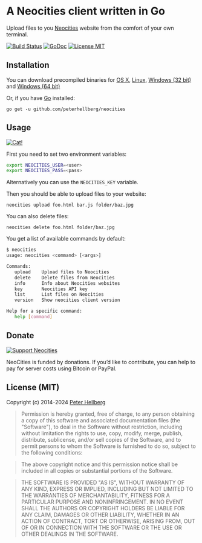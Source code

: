 A Neocities client written in Go
================================

Upload files to you [Neocities](https://neocities.org/) website from the
comfort of your own terminal.

[![Build Status](https://travis-ci.org/peterhellberg/neocities.svg?branch=master)](https://travis-ci.org/peterhellberg/neocities)
[![GoDoc](https://img.shields.io/badge/godoc-reference-blue.svg?style=flat)](https://pkg.go.dev/github.com/peterhellberg/neocities)
[![License MIT](https://img.shields.io/badge/license-MIT-lightgrey.svg?style=flat)](https://github.com/peterhellberg/neocities#license-mit)

## Installation

You can download precompiled binaries for
[OS X](https://github.com/peterhellberg/neocities/releases/download/0.0.3/neocities-0.0.3-darwin-amd64.zip),
[Linux](https://github.com/peterhellberg/neocities/releases/download/0.0.3/neocities-0.0.3-linux-amd64.zip),
[Windows (32 bit)](https://github.com/peterhellberg/neocities/releases/download/0.0.3/neocities-0.0.3-windows-386.zip) and
[Windows (64 bit)](https://github.com/peterhellberg/neocities/releases/download/0.0.3/neocities-0.0.3-windows-amd64.zip)

Or, if you have [Go](http://golang.org/) installed:

    go get -u github.com/peterhellberg/neocities

## Usage

[![Cat!](https://neocities.org/img/cat.png)](https://neocities.org/)

First you need to set two environment variables:

```bash
export NEOCITIES_USER=<user>
export NEOCITIES_PASS=<pass>
```

Alternatively you can use the `NEOCITIES_KEY` variable.

Then you should be able to upload files to your website:

    neocities upload foo.html bar.js folder/baz.jpg

You can also delete files:

    neocities delete foo.html folder/baz.jpg

You get a list of available commands by default:

```bash
$ neocities
usage: neocities <command> [<args>]

Commands:
   upload    Upload files to Neocities
   delete    Delete files from Neocities
   info      Info about Neocities websites
   key       Neocities API key
   list      List files on Neocities
   version   Show neocities client version

Help for a specific command:
   help [command]
```

## Donate

[![Support Neocities](https://neocities.org/img/support-us.png)](https://neocities.org/donate)

NeoCities is funded by donations. If you’d like to contribute, you can help to pay for server costs using Bitcoin or PayPal.

## License (MIT)

Copyright (c) 2014-2024 [Peter Hellberg](https://c7.se)

> Permission is hereby granted, free of charge, to any person obtaining
> a copy of this software and associated documentation files (the
> "Software"), to deal in the Software without restriction, including
> without limitation the rights to use, copy, modify, merge, publish,
> distribute, sublicense, and/or sell copies of the Software, and to
> permit persons to whom the Software is furnished to do so, subject to
> the following conditions:

> The above copyright notice and this permission notice shall be
> included in all copies or substantial portions of the Software.

> THE SOFTWARE IS PROVIDED "AS IS", WITHOUT WARRANTY OF ANY KIND,
> EXPRESS OR IMPLIED, INCLUDING BUT NOT LIMITED TO THE WARRANTIES OF
> MERCHANTABILITY, FITNESS FOR A PARTICULAR PURPOSE AND
> NONINFRINGEMENT. IN NO EVENT SHALL THE AUTHORS OR COPYRIGHT HOLDERS BE
> LIABLE FOR ANY CLAIM, DAMAGES OR OTHER LIABILITY, WHETHER IN AN ACTION
> OF CONTRACT, TORT OR OTHERWISE, ARISING FROM, OUT OF OR IN CONNECTION
> WITH THE SOFTWARE OR THE USE OR OTHER DEALINGS IN THE SOFTWARE.
